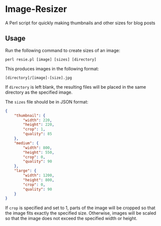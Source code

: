 <h1>Image-Resizer</h1>

A Perl script for quickly making thumbnails and other sizes for blog posts

<h2>Usage</h2>

Run the following command to create sizes of an image:

```
perl resie.pl [image] [sizes] [directory]
```

This produces images in the following format:

```
[directory]/[image]-[size].jpg
```

If `directory` is left blank, the resulting files will be placed in the same directory as the specified image.

The `sizes` file should be in JSON format:

```json
{
    "thumbnail": {
        "width": 220,
        "height": 220,
        "crop": 1,
        "quality": 85
    },
    "medium": {
        "width": 800,
        "height": 550,
        "crop": 0,
        "quality": 90
    },
    "large": {
        "width": 1200,
        "height": 800,
        "crop": 0,
        "quality": 90
    }
}
```

If `crop` is specified and set to 1, parts of the image will be cropped so that the image fits exactly the specified size. Otherwise, images will be scaled so that the image does not exceed the specified width or height.
